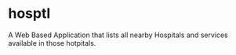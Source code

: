 # hosptl

A Web Based Application that lists all nearby Hospitals and services available in those hotpitals.
